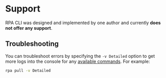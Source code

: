 # Support
RPA CLI was designed and implemented by one author and currently **does not offer any support**.

## Troubleshooting
You can troubleshoot errors by specifying the `-v Detailed` option to get more logs into the console for any [available commands](reference.md). For example:

```bash
rpa pull -v Detailed
```